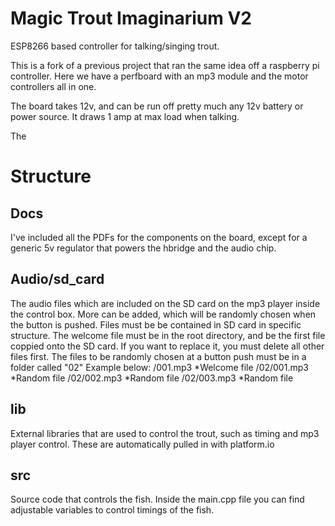 # Magic Trout Imaginarium V2
ESP8266 based controller for talking/singing trout.

This is a fork of a previous project that ran the same idea off a raspberry pi controller. Here we have a perfboard with an mp3 module and the motor controllers all in one.

The board takes 12v, and can be run off pretty much any 12v battery or power source. It draws 1 amp at max load when talking.

The 
# Structure
## Docs
I've included all the PDFs for the components on the board, except for a generic 5v regulator that powers the hbridge and the audio chip.

## Audio/sd_card
The audio files which are included on the SD card on the mp3 player inside the control box. More can be added, which will be randomly chosen when the button is pushed.
Files must be be contained in SD card in specific structure.
The welcome file must be in the root directory, and be the first file coppied
onto the SD card. If you want to replace it, you must delete all other files
first. The files to be randomly chosen at a button push must be in a folder
called "02"
Example below:
/001.mp3 *Welcome file
/02/001.mp3 *Random file
/02/002.mp3 *Random file
/02/003.mp3 *Random file

## lib
External libraries that are used to control the trout, such as timing and mp3 player control. These are automatically pulled in with platform.io

## src
Source code that controls the fish. Inside the main.cpp file you can find adjustable variables to control timings of the fish.